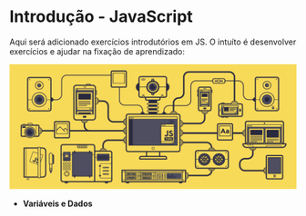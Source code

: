<h1>Introdução - JavaScript</h1>

<p>Aqui será adicionado exercícios introdutórios em JS.
O intuíto é desenvolver exercícios e ajudar na fixação de aprendizado:</p>

![javascript](https://github.com/reprograma/On3-javascript/blob/master/images/javascript.gif)

<ul>
  <li><b>Variáveis e Dados</b></li>

</ul>
